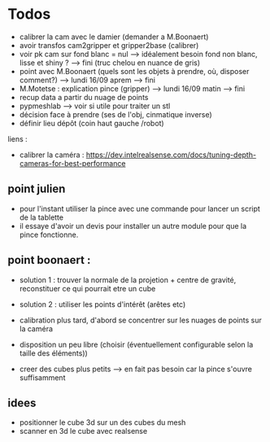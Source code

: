 # Todos

- calibrer la cam avec le damier (demander a M.Boonaert)
- avoir transfos cam2gripper et gripper2base (calibrer)
- voir pk cam sur fond blanc = nul --> idéalement besoin fond non blanc, lisse et shiny ?  --> fini (truc chelou en nuance de gris)
- point avec M.Boonaert (quels sont les objets à prendre, où, disposer comment?) --> lundi 16/09 aprem --> fini
- M.Motetse : explication pince (gripper) --> lundi 16/09 matin --> fini
- recup data a partir du nuage de points 
- pypmeshlab --> voir si utile pour traiter un stl
- décision face à prendre (ses de l'obj, cinmatique inverse)  
- définir lieu dépôt (coin haut gauche /robot)

liens :
- calibrer la caméra : https://dev.intelrealsense.com/docs/tuning-depth-cameras-for-best-performance


## point julien
- pour l'instant utiliser la pince avec une commande pour lancer un script de la tablette
- il essaye d'avoir un devis pour installer un autre module pour que la pince fonctionne.

## point boonaert :
- solution 1 : trouver la normale de la projetion + centre de gravité, reconstituer ce qui pourrait etre un cube
- solution 2 : utiliser les points d'intérêt (arêtes etc)

- calibration plus tard, d'abord se concentrer sur les nuages de points sur la caméra
- disposition un peu libre (choisir (éventuellement configurable selon la taille des éléments))

- creer des cubes plus petits --> en fait pas besoin car la pince s'ouvre suffisamment


## idees
- positionner le cube 3d sur un des cubes du mesh
- scanner en 3d le cube avec realsense


